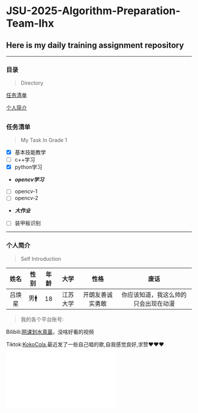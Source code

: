 # JSU-2025-Algorithm-Preparation-Team-lhx
## Here is my daily training assignment repository
---
### 目录
>Directory

[任务清单](#任务清单)

[个人简介](#个人简介)

[]()
---
### 任务清单
>My Task In Grade 1

- [X] 基本技能教学
- [ ] c++学习
- [X] python学习
-    ***opencv学习***
- [ ] opencv-1
- [ ] opencv-2
-    ***大作业***
- [ ] 装甲板识别

---

### 个人简介
>Self Introduction

|姓名|性别|年龄|大学|性格|废话|
|:---:|:---:|:---:|:---:|:---:|:---:|
|吕焕星|男🚹|18|江苏大学|开朗友善诚实勇敢|你应该知道，我这么帅的只会出现在动漫|

>我的各个平台账号:

Bilibili:[网课划水真菌](https://space.bilibili.com/645941441?spm_id_from=333.1007.0.0)，没啥好看的视频

Tiktok:[KokoCola](https://www.douyin.com/user/self?from_tab_name=main),最近发了一些自己唱的歌,自我感觉良好,求赞❤❤❤
 
<iframe src="//player.bilibili.com/player.html?isOutside=true&aid=605822152&bvid=BV1V84y167SW&cid=910975869&p=1" scrolling="no" border="0" frameborder="no" framespacing="0" allowfullscreen="true"></iframe>
